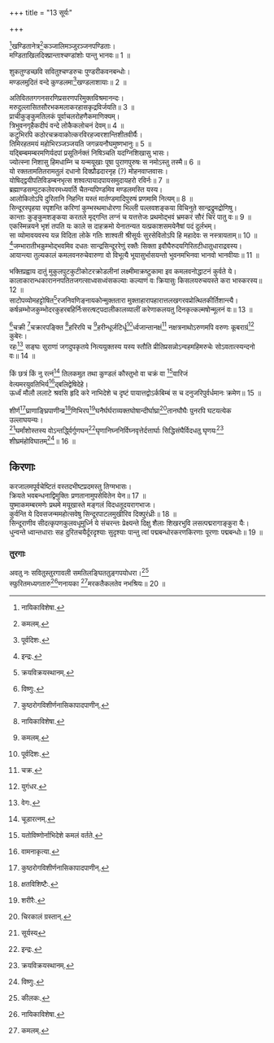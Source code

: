 +++
title = "13 सूर्यः"

+++
  
[^5]खण्डितानेत्र[^6]कञ्जालिमञ्जुरञ्जनपण्डिताः।  
मण्डिताखिलदिक्प्रान्ताश्चण्डांशोः पान्तु भानवः॥ 1 ॥  


[^5]: नायिकाविशेषा.


[^6]: कमलम्.
 
शुकतुण्डच्छवि सवितुश्चण्डरुचः पुण्डरीकवनबन्धोः।  
मण्डलमुदितं वन्दे कुण्डलमा[^7]खण्डलाशायाः॥ 2 ॥  


[^7]: पूर्वदिशः.
 
अतिविततगगनसरणिप्रसरणपरिमुक्तविश्रमानन्दः।  
मरुदुल्लासितसौरभकमलाकरहासकृद्रविर्जयति॥ 3 ॥  
प्राचीकुङ्कुमतिलकं पूर्वाचलरोहणैकमाणिक्यम्।  
त्रिभुवनगृहैकदीपं वन्दे लोकैकलोचनं देवम्॥ 4 ॥  
कटुभिरपि कठोरचक्रवाकोत्करविरहज्वरशान्तिशीतवीर्यैः।  
तिमिरहतमयं महोभिरञ्जञ्जयति जगन्नयनौघमुष्णभानुः॥ 5 ॥  
यद्बिम्बमम्बरमणिर्यदपां प्रसूतिर्नक्तं निषिञ्चति यदग्निशिखासु भासः।  
ज्योत्स्ना निशासु हिमधाम्नि च यन्मयूखाः पूषा पुराणपुरुषः स नमोऽस्तु तस्मै॥ 6 ॥  
यो रक्ततामतितरामतुलं दधानो दिक्प्रौढदारनृह (?) मोहनवाप्तवासः।  
योषिद्द्वयीपतिविडम्बनभृत्स शश्वत्पायादपायसमुदायहरो रविर्नः॥ 7 ॥  
ब्रह्माण्डसम्पुटकलेवरमध्यवर्ति चैतन्यपिण्डमिव मण्डलमस्ति यस्य।  
आलोकितोऽपि दुरितानि निहन्ति यस्तं मार्तण्डमादिपुरुषं प्रणमामि नित्यम्॥ 8 ॥  
सिन्दूरस्पृहया स्पृशन्ति करिणां कुम्भस्थमाधोरणा भिल्ली पल्लवशङ्कया विचिनुते सान्द्रद्रुमद्रोणिषु।  
कान्ताः कुङ्कुमशङ्कया करतले मृद्गन्ति लग्नं च यत्तत्तेजः प्रथमोद्भवं भ्रमकरं सौरं चिरं पातु वः॥ 9 ॥  
एकस्मिन्नयने भृशं तपति यः काले स दाहक्रमो येनातन्यत यत्प्रकाशसमयेनैषां पदं दुर्लभम्।  
सा व्योमावयवस्य यन्न विदिता लोके गतिः शाश्वती श्रीसूर्यः सुरसेवितोऽपि हि महादेवः स नस्त्रायताम्॥ 10 ॥  
[^1]जम्भारातीभकुम्भोद्भवमिव दधतः सान्द्रसिन्दूररेणुं रक्तैः सिक्ता इवौघैरुदयगिरितटीधातुधाराद्रवस्य।  
आयान्त्या तुल्यकालं कमलवनरुचेवारुणा वो विभूत्यै भूयासुर्भासयन्तो भुवनमभिनवा भानवो भानवीयाः॥ 11 ॥  


[^1]: इन्द्रः.
 
भक्तिप्रह्वाय दातुं मुकुलपुटकुटीकोटरक्रोडलीनां लक्ष्मीमाक्रष्टुकामा इव कमलवनोद्धाटनं कुर्वते ये।  
कालाकारान्धकाराननपतितजगत्साध्वसध्वंसकल्याः कल्याणं वः क्रियासुः किसलयरुचयस्ते करा भास्करस्य॥ 12 ॥  
साटोपव्योमहट्टोषित[^2]रजनिवणिङ्नायकोन्मुक्ततारा मुक्ताहारापहारात्तलखगरवप्रोत्थितकीर्तिशान्त्यै।  
कर्षन्नम्भोजकुम्भोदरकुहरबहिर्निःसरत्षट्पदालीकालव्यालीं करेणाकलयतु दिनकृत्कल्मषोन्मूलनं वः॥ 13 ॥  


[^2]: क्रयविक्रयस्थानम्.
 
[^3]चक्री [^14]चक्रारपङ्क्ति [^5]हरिरपि च [^6]हरीन्धूर्जटिर्धू[^7]र्ध्वजान्तानक्षं[^8] नक्षत्रनाथोऽरुणमपि वरुणः कूबराग्रं[^9] कुबेरः।  
रहः[^10] सङ्घः सुराणां जगदुपकृतये नित्ययुक्तस्य यस्य स्तौति प्रीतिप्रसन्नोऽन्वहमहिमरुचेः सोऽवतात्स्यन्दनो वः॥ 14 ॥  


[^3]: विष्णुः.


[^4]: कीलकः.


[^5]: इन्द्रः.


[^6]: अश्वान्.


[^7]: यानमुखम्.


[^8]: चक्र.


[^9]: युगंधर.


[^10]: वेगः.
 
किं छत्रं किं नु रत्नं[^11] तिलकमुत तथा कुण्डलं कौस्तुभो वा चक्रं वा [^12]वारिजं वेत्यमरयुवतिभिर्य[^13]द्बलिद्वेषिदेहे।  
ऊर्ध्वं मौलौ ललाटे श्रवसि हृदि करे नाभिदेशे च दृष्टं पायात्तद्वोऽर्कबिम्बं स च दनुजरिपुर्वर्धमानः क्रमेण॥ 15 ॥  


[^11]: चूडारत्नम्.


[^12]: यतोविष्णोर्नाभिदेशे कमलं वर्तते.


[^13]: वामनाकृत्या.
 
शीर्ण[^14]घ्राणाङ्घ्रिपाणीन्व्र[^15]णिभिरप[^16]घनैर्घर्घराव्यक्तघोषान्दीर्घाघ्रा[^17]तानघौघैः पुनरपि घटयत्येक उल्लाघयन्यः।  
[^18]घर्मांशोस्तस्य वोऽन्तर्द्ध्विर्गुणघन[^1]घृणानिघ्ननिर्विघ्नवृत्तेर्दत्तार्घाः सिद्धिसंघैर्विदधतु घृणयः[^2] शीघ्रमंहोविघातम्[^3]॥ 16 ॥  


[^14]: कुष्ठरोगविशीर्णनासिकापादपाणीन्.


[^15]: क्षतविशिष्टैः.


[^16]: शरीरैः.


[^17]: चिरकालं ग्रस्तान्.


[^18]: सूर्यस्य


[^1]: सततकृपा.


[^2]: रश्मयः.


[^3]: पापम्.


## किरणाः
करजालमपूर्वचेष्टितं वस्तदभीष्टप्रदमस्तु तिग्मभासः।  
क्रियते भवबन्धनाद्विमुक्तिः प्रणतानामुपसेवितेन येन॥ 17 ॥  
युष्माकमम्बरमणेः प्रथमे मयूखास्ते मङ्गलं विदधतूदयरागभाजः।  
कुर्वन्ति ये दिवसजन्ममहोत्सवेषु सिन्दूरपाटलमुखीरिव दिक्पुरंध्रीः॥ 18 ॥  
सिन्दूराणीव सीदत्कृपणकुलवधूमूर्ध्नि ये संचरन्तः प्रेक्ष्यन्ते दिक्षु शैलाः शिखरभुवि लसत्पद्मरागाङ्कुरा यैः।  
धुन्वन्ते ध्वान्तधाराः सह दुरितचयैर्दूरदृश्याः सुदृश्याः पान्तु त्वां पद्मबन्धोरकरणकिरणाः पूरणाः पद्मबन्धोः॥ 19 ॥  

### तुरगाः
अवतु नः सवितुस्तुरगावली समतिलङ्घिततुङ्गपयोधरा।[^4]  
स्फुरितमध्यगतारु[^5]णनायका [^6]मरकतैकलतेव नभश्रियः॥ 20 ॥  


[^4]: मेघाः; [पक्षे] स्तनौ.


[^5]: अरुणरूपो नायकः सारथिर्यस्याः; [पक्षे] अरुण आरक्तो नायको हारमध्यमणिः.


[^6]: सूर्यतुरङ्गमाणां हरितवर्णत्वादित्यर्थः.
 
